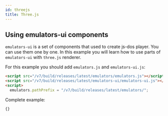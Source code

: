 ```yaml
---
id: threejs 
title: Three.js 
---
```


## Using emulators-ui components 

`emulators-ui` is a set of components that used to create js-dos player. You can use them one by one. In this example you will learn how to use parts of `emulators-ui` with `three.js` renderer.

For this example you should add `emulators.js` and `emulators-ui.js`:
```html
<script src="/v7/build/releases/latest/emulators/emulators.js"></script>
<script src="/v7/build/releases/latest/emulators-ui/emulators-ui.js"></script>
<script>
  emulators.pathPrefix = "/v7/build/releases/latest/emulators/";
```

Complete example:
```html title="examples/threejs.html"
{}
```

